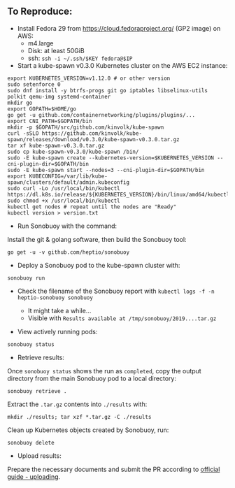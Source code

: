 ## To Reproduce:

* Install Fedora 29 from https://cloud.fedoraproject.org/ (GP2 image) on AWS:
  - m4.large
  - Disk: at least 50GiB
  - ssh: `ssh -i ~/.ssh/$KEY fedora@$IP`
* Start a kube-spawn v0.3.0 Kubernetes cluster on the AWS EC2 instance:
```
export KUBERNETES_VERSION=v1.12.0 # or other version
sudo setenforce 0
sudo dnf install -y btrfs-progs git go iptables libselinux-utils polkit qemu-img systemd-container
mkdir go
export GOPATH=$HOME/go
go get -u github.com/containernetworking/plugins/plugins/...
export CNI_PATH=$GOPATH/bin
mkdir -p $GOPATH/src/github.com/kinvolk/kube-spawn
curl -sSLO https://github.com/kinvolk/kube-spawn/releases/download/v0.3.0/kube-spawn-v0.3.0.tar.gz
tar xf kube-spawn-v0.3.0.tar.gz
sudo cp kube-spawn-v0.3.0/kube-spawn /bin/
sudo -E kube-spawn create --kubernetes-version=$KUBERNETES_VERSION --cni-plugin-dir=$GOPATH/bin
sudo -E kube-spawn start --nodes=3 --cni-plugin-dir=$GOPATH/bin
export KUBECONFIG=/var/lib/kube-spawn/clusters/default/admin.kubeconfig
sudo curl -Lo /usr/local/bin/kubectl https://dl.k8s.io/release/${KUBERNETES_VERSION}/bin/linux/amd64/kubectl
sudo chmod +x /usr/local/bin/kubectl
kubectl get nodes # repeat until the nodes are "Ready"
kubectl version > version.txt
```

* Run Sonobuoy with the command:

Install the git & golang software, then build the Sonobuoy tool:

```
go get -u -v github.com/heptio/sonobuoy
```

* Deploy a Sonobuoy pod to the kube-spawn cluster with:

```
sonobuoy run
```

* Check the filename of the Sonobuoy report with `kubectl logs -f -n heptio-sonobuoy sonobuoy`
  - It might take a while...
  - Visible with `Results available at /tmp/sonobuoy/2019....tar.gz`

* View actively running pods:

```
sonobuoy status
```

* Retrieve results:

Once `sonobuoy status` shows the run as `completed`, copy the output directory from the main Sonobuoy pod to a local directory:

```
sonobuoy retrieve .
```

Extract the `.tar.gz` contents into `./results` with:

```
mkdir ./results; tar xzf *.tar.gz -C ./results
```

Clean up Kubernetes objects created by Sonobuoy, run:

```
sonobuoy delete
```

* Upload results:

Prepare the necessary documents and submit the PR according to [official guide - uploading](https://github.com/cncf/k8s-conformance/blob/master/instructions.md#uploading).
